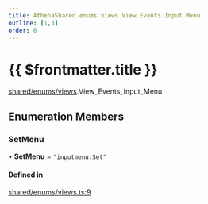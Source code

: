 ```yaml
---
title: AthenaShared.enums.views.View.Events.Input.Menu
outline: [1,3]
order: 0
---
```


# {{ $frontmatter.title }}


[shared/enums/views](../modules/shared_enums_views.md).View_Events_Input_Menu

## Enumeration Members

### SetMenu

• **SetMenu** = ``"inputmenu:Set"``

#### Defined in

[shared/enums/views.ts:9](https://github.com/Stuyk/altv-athena/blob/82f1bae/src/core/shared/enums/views.ts#L9)
